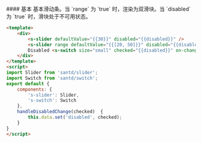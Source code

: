 <text lang="cn">
#### 基本
基本滑动条。当 `range` 为 `true` 时，渲染为双滑块。当 `disabled` 为 `true` 时，滑块处于不可用状态。
</text>

```html
<template>
    <div>
        <s-slider defaultValue="{{30}}" disabled="{{disabled}}" />
        <s-slider range defaultValue="{{[20, 50]}}" disabled="{{disabled}}" />
        Disabled <s-switch size="small" checked="{{disabled}}" on-change='handleDisabledChange'/>
    </div>
</template>
<script>
import Slider from 'santd/slider';
import Switch from 'santd/switch';
export default {
    components: {
        's-slider': Slider,
        's-switch': Switch
    },
    handleDisabledChange(checked)  {
        this.data.set('disabled', checked);
    }
}
</script>
```
